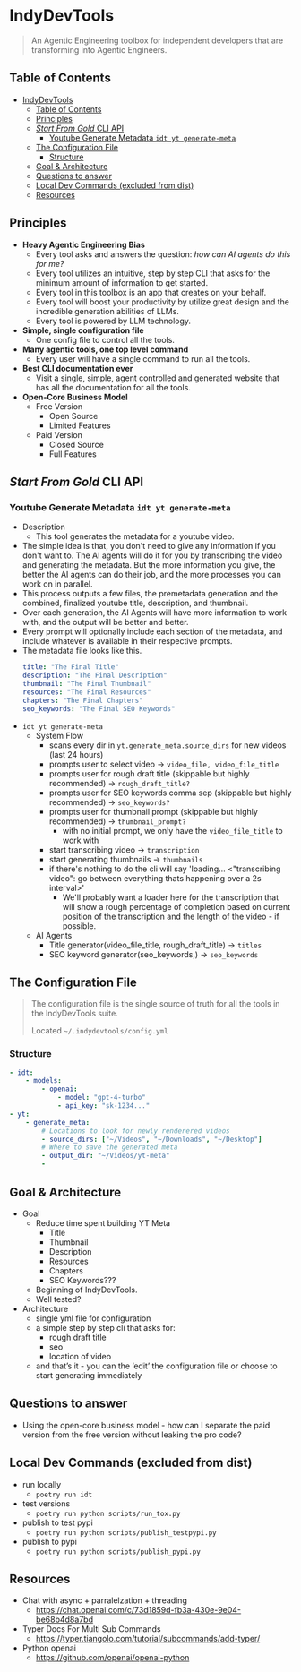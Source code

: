 # IndyDevTools
> An Agentic Engineering toolbox for independent developers that are transforming into Agentic Engineers.

## Table of Contents
- [IndyDevTools](#indydevtools)
  - [Table of Contents](#table-of-contents)
  - [Principles](#principles)
  - [*Start From Gold* CLI API](#start-from-gold-cli-api)
    - [Youtube Generate Metadata `idt yt generate-meta`](#youtube-generate-metadata-idt-yt-generate-meta)
  - [The Configuration File](#the-configuration-file)
    - [Structure](#structure)
  - [Goal \& Architecture](#goal--architecture)
  - [Questions to answer](#questions-to-answer)
  - [Local Dev Commands (excluded from dist)](#local-dev-commands-excluded-from-dist)
  - [Resources](#resources)

## Principles
- **Heavy Agentic Engineering Bias**
  - Every tool asks and answers the question: *how can AI agents do this for me?*
  - Every tool utilizes an intuitive, step by step CLI that asks for the minimum amount of information to get started.
  - Every tool in this toolbox is an app that creates on your behalf.
  - Every tool will boost your productivity by utilize great design and the incredible generation abilities of LLMs.
  - Every tool is powered by LLM technology.
- **Simple, single configuration file**
  - One config file to control all the tools.
- **Many agentic tools, one top level command**
  - Every user will have a single command to run all the tools.
- **Best CLI documentation ever**
  - Visit a single, simple, agent controlled and generated website that has all the documentation for all the tools.
- **Open-Core Business Model**
  - Free Version
    - Open Source
    - Limited Features
  - Paid Version
    - Closed Source
    - Full Features

## *Start From Gold* CLI API

### Youtube Generate Metadata `idt yt generate-meta`
- Description
  - This tool generates the metadata for a youtube video.
- The simple idea is that, you don't need to give any information if you don't want to. The AI agents will do it for you by transcribing the video and generating the metadata. But the more information you give, the better the AI agents can do their job, and the more processes you can work on in parallel.
- This process outputs a few files, the premetadata generation and the combined, finalized youtube title, description, and thumbnail.
- Over each generation, the AI Agents will have more information to work with, and the output will be better and better.
- Every prompt will optionally include each section of the metadata, and include whatever is available in their respective prompts.
- The metadata file looks like this.
  ```yaml
  title: "The Final Title"
  description: "The Final Description"
  thumbnail: "The Final Thumbnail"
  resources: "The Final Resources"
  chapters: "The Final Chapters"
  seo_keywords: "The Final SEO Keywords"
  ```
- `idt yt generate-meta`
  - System Flow
    - scans every dir in `yt.generate_meta.source_dirs` for new videos (last 24 hours)
    - prompts user to select video -> `video_file, video_file_title`
    - prompts user for rough draft title (skippable but highly recommended) -> `rough_draft_title?`
    - prompts user for SEO keywords comma sep (skippable but highly recommended) -> `seo_keywords?`
    - prompts user for thumbnail prompt (skippable but highly recommended) -> `thumbnail_prompt?`
      - with no initial prompt, we only have the `video_file_title` to work with
    - start transcribing video -> `transcription`
    - start generating thumbnails -> `thumbnails`
    - if there's nothing to do the cli will say 'loading... <"transcribing video": go between everything thats happening over a 2s interval>'
      - We'll probably want a loader here for the transcription that will show a rough percentage of completion based on current position of the transcription and the length of the video - if possible.
  - AI Agents
    - Title generator(video_file_title, rough_draft_title) -> `titles`
    - SEO keyword generator(seo_keywords,) -> `seo_keywords`





## The Configuration File
> The configuration file is the single source of truth for all the tools in the IndyDevTools suite.
>
> Located `~/.indydevtools/config.yml`

### Structure
```yaml
- idt:
    - models:
        - openai:
            - model: "gpt-4-turbo"
            - api_key: "sk-1234..."
- yt:
    - generate_meta:
        # Locations to look for newly renderered videos
        - source_dirs: ["~/Videos", "~/Downloads", "~/Desktop"]
        # Where to save the generated meta
        - output_dir: "~/Videos/yt-meta"
        - 
```













## Goal & Architecture
- Goal
    - Reduce time spent building YT Meta
        - Title
        - Thumbnail
        - Description
        - Resources
        - Chapters
        - SEO Keywords???
    - Beginning of IndyDevTools.
    - Well tested?
- Architecture
    - single yml file for configuration
    - a simple step by step cli that asks for:
        - rough draft title
        - seo
        - location of video
    - and that’s it - you can the ‘edit’ the configuration file or choose to start generating immediately



## Questions to answer
- Using the open-core business model - how can I separate the paid version from the free version without leaking the pro code?

## Local Dev Commands (excluded from dist)
- run locally
  - `poetry run idt`
- test versions
  - `poetry run python scripts/run_tox.py`
- publish to test pypi
  - `poetry run python scripts/publish_testpypi.py`
- publish to pypi
  - `poetry run python scripts/publish_pypi.py`

## Resources
- Chat with async + parralelzation + threading
  - https://chat.openai.com/c/73d1859d-fb3a-430e-9e04-be68b4d8a7bd
- Typer Docs For Multi Sub Commands
  - https://typer.tiangolo.com/tutorial/subcommands/add-typer/
- Python openai
  - https://github.com/openai/openai-python